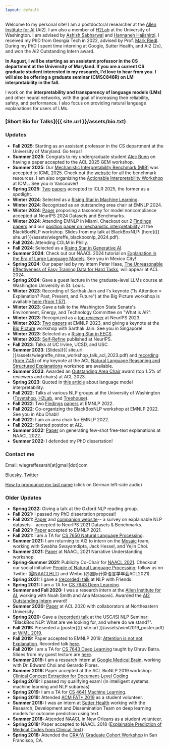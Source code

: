 ```yaml
---
layout: default
---
```


Welcome to my personal site! I am a postdoctoral researcher at the [Allen Institute for AI](https://allenai.org/) (Ai2). I am also a member of [H2Lab](https://h2lab.cs.washington.edu/) at the University of Washington. I am advised by [Ashish Sabharwal](https://scholar.google.com/citations?user=7VspfeAAAAAJ&hl=en) and [Hannaneh Hajishirzi](https://homes.cs.washington.edu/~hannaneh/). I received my PhD from Georgia Tech in 2022, advised by Prof. [Mark Riedl](https://eilab-gt.github.io). During my PhD I spent time interning at Google, Sutter Health, and Ai2 (2x), and won the Ai2 Outstanding Intern award.

**In August, I will be starting as an assistant professor in the CS department at the University of Maryland. If you are a current CS graduate student interested in my research, I'd love to hear from you. I will also be offering a graduate seminar (CMSC848R) on LM interpretability in the fall.**

I work on the **interpretability and transparency of language models (LMs)** and other neural networks, with the goal of increasing their reliability, safety, and performance. I also focus on providing natural language explanations for users of LMs.

### [Short Bio for Talks]({{ site.url }}/assets/bio.txt)
 
### Updates
- **Fall 2025**: Starting as an assistant professor in the CS department at the University of Maryland. Go terps!
- **Summer 2025**: Congrats to my undergraduate student [Alec Bunn](https://www.linkedin.com/in/alecbunn/) on having a paper accepted to the ACL 2025 GEM workshop.
- **Summer 2025**: Our [Mechanistic Interpretability Benchmark (MIB)](https://arxiv.org/abs/2504.13151) was accepted to ICML 2025. Check out the [website](https://mib-bench.github.io/) for all the benchmark resources. I am also organizing the [Actionable Interpretability Workshop](https://actionable-interpretability.github.io/) at ICML. See you in Vancouver!
- **Spring 2025**: [Two](https://openreview.net/forum?id=6NNA0MxhCH) [papers](https://openreview.net/forum?id=EDoD3DgivF) accepted to ICLR 2025, the former as a spotlight.
- **Winter 2024**: Selected as a [Rising Star in Machine Learning](https://ml.umd.edu/rising-stars-workshop). 
- **Winter 2024**: Recognized as an outstanding area chair at EMNLP 2024. 
- **Winter 2024**: [Paper](https://arxiv.org/abs/2407.12043) proposing a taxonomy for model noncompliance accepted at NeurIPS 2024 Datasets and Benchmarks. 
- **Winter 2024**: Attending EMNLP in Miami. Checkout our 2 [Findings](https://arxiv.org/abs/2311.09605) [papers](https://openreview.net/forum?id=4nFfHw0woo) and our [position paper on mechanistic interpretability](https://openreview.net/forum?id=schAf4BPtD) at the BlackBoxNLP workshop. Slides from my talk at BlackBoxNLP: [here]({{ site.url }}/assets/wiegreffe_blackboxnlp_2024.pdf).
- **Fall 2024**: Attending COLM in Philly.
- **Fall 2024**: Selected as a [Rising Star in Generative AI](https://genai-workshop.cs.umass.edu/). 
- **Summer 2024**: Check out our NAACL 2024 tutorial on [Explanation in the Era of Large Language Models](https://explanation-llm.github.io/). See you in Mexico City!
- **Spring 2024**: Our paper led by my intern Peter Hase, [The Unreasonable Effectiveness of Easy Training Data for Hard Tasks](https://arxiv.org/abs/2401.06751), will appear at ACL 2024.
- **Spring 2024**: Gave a guest lecture in the graduate-level LLMs course at Washington University in St. Louis.
- **Winter 2023**: Recording of Sarthak Jain and I's keynote ("Is Attention = Explanation? Past, Present, and Future") at the Big Picture workshop is available [here (from 1:57)](https://us06web.zoom.us/rec/play/Xp0np80zg8IxSPS_bnXpCBbtM3ffGiP4gT1TMZ3-XGSNhlwIEL8dP0WWLT8YLbjGazumq4vh8q7kL5RZ.Uf8hy5Cejeyk3Jrd?canPlayFromShare=true&from=share_recording_detail&startTime=1701908520000&componentName=rec-play&originRequestUrl=https://us06web.zoom.us/rec/share/RnBM-pPFJKaCxH_4FE0ehJyPw3ZfLxNWe_9SCkylWR40KIDW5y_bey4D_PJ8g2TC.7Dy5zKUm59N50z6y?startTime=1701908520000).
- **Winter 2023**: Gave a talk to the Washington State Senate's Environment, Energy, and Technology Committee on "What is AI?".
- **Winter 2023**: Recognized as a [top reviewer](https://nips.cc/Conferences/2023/ProgramCommittee#top-reivewers) at NeurIPS 2023.
- **Winter 2023**: [Two](https://arxiv.org/abs/2305.14596) [papers](https://arxiv.org/abs/2305.14956) at EMNLP 2023, and giving a keynote at the [Big Picture](https://www.bigpictureworkshop.com/) workshop with Sarthak Jain. See you in Singapore!
- **Winter 2023**: Selected as a [Rising Star in EECS](https://eecsrisingstars2023.cc.gatech.edu/).
- **Winter 2023**: [Self-Refine](https://arxiv.org/abs/2303.17651) published at NeurIPS.
- **Fall 2023**: Talks at UC Irvine, UCSD, and USC.
- **Summer 2023**: [Slides]({{ site.url }}/assets/wiegreffe_nlrse_workshop_talk_acl_2023.pdf) and [recording (from 7:45)](https://us06web.zoom.us/rec/play/V4A5H-PIcqk41T1aS-ejShSYAo-yQFn0O5dIc8CmMbbA8g4m2CwCI1v9hXtEw0rHS6GvxxMZRHaY1-w-.KErf5RNWLR6deohR?canPlayFromShare=true&from=share_recording_detail&continueMode=true&componentName=rec-play&originRequestUrl=https%3A%2F%2Fus06web.zoom.us%2Frec%2Fshare%2FRABF5bV1gMx3TD0aH6-9Gn0rcrTwGNzqQQ9Uc8QtzSgxecQvc1qJWv8v-mGBcg.-Hjt45OOFD8UpYWm) of my keynote at the ACL [Natural Language Reasoning and Structured Explanations](https://nl-reasoning-workshop.github.io/) workshop are available.
- **Summer 2023**: Awarded an [Outstanding Area Chair](https://2023.aclweb.org/program/best_reviewers/) award (top 1.5% of reviewers and chairs) at ACL 2023.
- **Spring 2023**: Quoted in [this article](https://www.fastcompany.com/90896928/the-frightening-truth-about-ai-chatbots-nobody-knows-exactly-how-they-work) about language model interpretability.
- **Fall 2022**: Talks at various NLP groups at the University of Washington ([Tsvetshop](https://tsvetshop.github.io/), [H2Lab](https://h2lab.cs.washington.edu/), and [Treehouse](https://faculty.washington.edu/ebender/)).
- **Fall 2022**: Two [Findings](https://arxiv.org/abs/2204.07693) [papers](https://arxiv.org/abs/2105.01311) at EMNLP 2022.
- **Fall 2022**: Co-organizing the BlackBoxNLP workshop at EMNLP 2022. See you in Abu Dhabi!
- **Fall 2022**: I am an area chair for EMNLP 2022.
- **Fall 2022**: Started postdoc at AI2.
- **Summer 2022:** [Paper](https://arxiv.org/abs/2112.08674) on generating few-shot free-text explanations at NAACL 2022.
- **Summer 2022:** I defended my PhD dissertation!

### Contact me

Email: wiegreffesarah[at]gmail[dot]com

[Bluesky](https://bsky.app/profile/sarah-nlp.bsky.social), [Twitter](https://twitter.com/sarahwiegreffe)

[How to pronounce my last name](https://translate.google.com/#view=home&op=translate&sl=de&tl=en&text=wiegreffe) (click on German left-side audio)

### Older Updates
- **Spring 2022:** Giving a talk at the Oxford NLP reading group.
- **Fall 2021:** I passed my PhD dissertation proposal!
- **Fall 2021:** [Paper](https://arxiv.org/abs/2102.12060) and [companion website](https://exnlpdatasets.github.io/)-- a survey on explainable NLP datasets-- accepted to NeurIPS 2021 Datasets & Benchmarks.
- **Fall 2021:** [Paper](https://arxiv.org/abs/2010.12762) accepted to EMNLP 2021.
- **Fall 2021:** I am a TA for [CS 7650 Natural Language Processing](https://cocoxu.github.io/CS7650_fall2021/).
- **Summer 2021:** I am returning to AI2 to intern on the [Mosaic](https://mosaic.allenai.org/) team, working with Swabha Swayamdipta, Jack Hessel, and Yejin Choi.
- **Summer 2021:** [Paper](https://arxiv.org/abs/2105.01311) at NAACL 2021 Narrative Understanding workshop.
- **Spring-Summer 2021:** Publicity Co-Chair for [NAACL 2021](https://2021.naacl.org). Checkout our social initiative [People of Natural Language Processing](https://peopleofnlproc.github.io); follow us on Twitter ([@NAACLHLT](https://twitter.com/naaclhlt?lang=en)) and Weibo (@国际计算语言学年会ACL2021).
- **Spring 2021:** I gave a [(recorded) talk](https://www.youtube.com/watch?v=1zNFaNuASuc) at NLP with Friends.
- **Spring 2021:** I am a TA for [CS 7643 Deep Learning](https://www.cc.gatech.edu/classes/AY2021/cs7643_spring/).
- **Summer and Fall 2020:** I was a research intern at the [Allen Institute for AI](https://allenai.org/), working with Noah Smith and Ana Marasović. Awarded the [AI2 Outstanding Intern](https://allenai.org/outstanding-interns) award!
- **Summer 2020:** [Paper](https://www.aclweb.org/anthology/2020.acl-main.409.pdf) at ACL 2020 with collaborators at Northeastern University.
- **Spring 2020:** Gave a [(recorded) talk](https://bluejeans.com/s/NqZd0) at the USC/ISI NLP Seminar: "BlackBox NLP: What are we looking for, and where do we stand?".
- **Fall 2019:** Presented a [poster]({{ site.url }}/assets/wiml2019_poster.pdf) at [WiML 2019](https://wimlworkshop.org/2019/).
- **Fall 2019:** Paper accepted to EMNLP 2019: [Attention is not not Explanation](https://arxiv.org/abs/1908.04626). Recorded talk [here](https://vimeo.com/404731845).
- **Fall 2019:** I am a TA for [CS 7643 Deep Learning](https://www.cc.gatech.edu/classes/AY2020/cs7643_fall/) taught by Dhruv Batra. Slides from my guest lecture are [here](https://www.cc.gatech.edu/classes/AY2020/cs7643_fall/slides/L16_attention_transformers.pdf).
- **Summer 2019:** I am a research intern at [Google Medical Brain](https://ai.google/healthcare/), working with Dr. Edward Choi and Gerardo Flores. 
- **Summer 2019:** Paper accepted at the ACL BioNLP 2019 workshop: [Clinical Concept Extraction for Document-Level Coding](https://arxiv.org/abs/1906.03380)
- **Spring 2019:** I passed my qualifying exam! (in intelligent systems: machine learning and NLP subareas)
- **Spring 2019:** I am a TA for [CS 4641 Machine Learning](https://bhrolenok.github.io/teaching/cs-4641-spr2019/index.html).
- **Spring 2019:** Attended [ACM FAT\* 2019](https://fatconference.org/2019/) as a student volunteer.
- **Summer 2018:** I was an intern at [Sutter Health](https://www.sutterhealth.org/) working with the Research, Development and Dissemination Team on deep learning models for outcome prediction using text. 
- **Summer 2018:** Attended [NAACL](http://naacl2018.org/) in New Orleans as a student volunteer.
- **Spring 2018:** Paper accepted to NAACL 2018 ([Explainable Prediction of Medical Codes from Clinical Text](https://arxiv.org/pdf/1802.05695.pdf))
- **Spring 2018:** Attended the [CRA-W Graduate Cohort Workshop](https://cra.org/cra-w/events/grad-cohort-women-2018/) in San Francisco, CA.